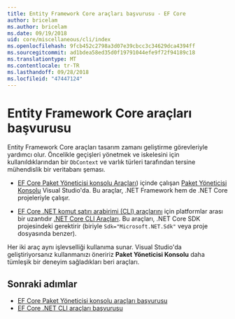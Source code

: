 ```yaml
---
title: Entity Framework Core araçları başvurusu - EF Core
author: bricelam
ms.author: bricelam
ms.date: 09/19/2018
uid: core/miscellaneous/cli/index
ms.openlocfilehash: 9fcb452c2798a3d07e39cbcc3c34629dca4394ff
ms.sourcegitcommit: ad1bdea58ed35d0f19791044efe9f72f94189c18
ms.translationtype: MT
ms.contentlocale: tr-TR
ms.lasthandoff: 09/28/2018
ms.locfileid: "47447124"
---
```

# <a name="entity-framework-core-tools-reference"></a>Entity Framework Core araçları başvurusu

Entity Framework Core araçları tasarım zamanı geliştirme görevleriyle yardımcı olur. Öncelikle geçişleri yönetmek ve iskelesini için kullanıldıklarından bir `DbContext` ve varlık türleri tarafından tersine mühendislik bir veritabanı şeması.

* [EF Core Paket Yöneticisi konsolu Araçları](powershell.md)) içinde çalışan [Paket Yöneticisi Konsolu](https://docs.microsoft.com/nuget/tools/package-manager-console) Visual Studio'da. Bu araçlar, .NET Framework hem de .NET Core projeleriyle çalışır.

* [EF Core .NET komut satırı arabirimi (CLI) araçlarını](dotnet.md) için platformlar arası bir uzantıdır [.NET Core CLI Araçları](https://docs.microsoft.com/dotnet/core/tools/). Bu araçları, .NET Core SDK projesindeki gerektirir (biriyle `Sdk="Microsoft.NET.Sdk"` veya proje dosyasında benzer).

Her iki araç aynı işlevselliği kullanıma sunar. Visual Studio'da geliştiriyorsanız kullanmanızı öneririz **Paket Yöneticisi Konsolu** daha tümleşik bir deneyim sağladıkları beri araçları.

## <a name="next-steps"></a>Sonraki adımlar

* [EF Core Paket Yöneticisi konsolu araçları başvurusu](powershell.md)
* [EF Core .NET CLI araçları başvurusu](dotnet.md)